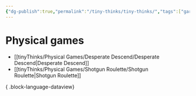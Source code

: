 ```yaml
---
{"dg-publish":true,"permalink":"/tiny-thinks/tiny-thinks/","tags":["gardenEntry"]}
---
```


# Physical games
- [[tinyThinks/Physical Games/Desperate Descend/Desperate Descend\|Desperate Descend]]
- [[tinyThinks/Physical Games/Shotgun Roulette/Shotgun Roulette\|Shotgun Roulette]]

{ .block-language-dataview}